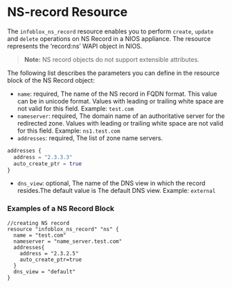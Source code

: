 # NS-record Resource

The `infoblox_ns_record` resource enables you to perform `create`, `update` and `delete` operations on NS Record in a NIOS appliance.
The resource represents the ‘record:ns’ WAPI object in NIOS.

> **Note:** NS record objects do not support extensible attributes.

The following list describes the parameters you can define in the resource block of the NS Record object:

* `name`: required, The name of the NS record in FQDN format. This value can be in unicode format. Values with leading or trailing white space are not valid for this field. Example: `test.com`
* `nameserver`: required, The domain name of an authoritative server for the redirected zone. Values with leading or trailing white space are not valid for this field. Example: `ns1.test.com`
* `addresses`: required, The list of zone name servers. 
```terraform
addresses {
  address = "2.3.3.3"
  auto_create_ptr = true
}
```
* `dns_view`: optional, The name of the DNS view in which the record resides.The default value is The default DNS view. Example: `external`

### Examples of a NS Record Block

```hcl
//creating NS record 
resource "infoblox_ns_record" "ns" {
  name = "test.com"
  nameserver = "name_server.test.com"
  addresses{
    address = "2.3.2.5"
    auto_create_ptr=true
  }
  dns_view = "default"
}
```